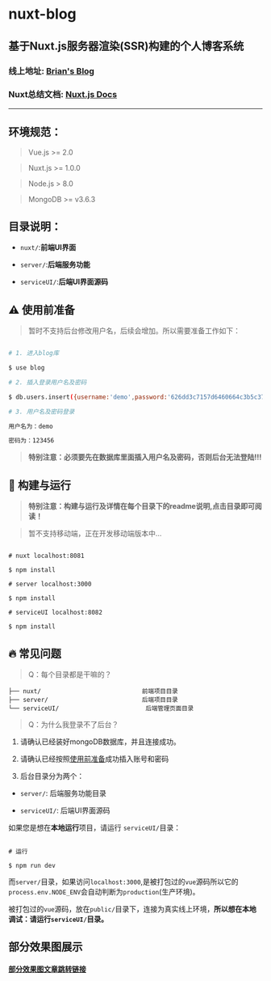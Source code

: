 # nuxt-blog

## 基于Nuxt.js服务器渲染(SSR)构建的个人博客系统

### 线上地址: [Brian's Blog](http://www.brianlee.cn)

### Nuxt总结文档: [Nuxt.js Docs](http://docs.brianlee.cn)

------

## 环境规范：

> Vue.js >= 2.0

> Nuxt.js >= 1.0.0

> Node.js > 8.0

> MongoDB >= v3.6.3

## 目录说明：

* `nuxt/`:**前端UI界面**

* `server/`:**后端服务功能**

* `serviceUI/`:**后端UI界面源码**

## :warning: 使用前准备

> 暂时不支持后台修改用户名，后续会增加。所以需要准备工作如下：

```bash

# 1. 进入blog库

$ use blog

# 2. 插入登录用户名及密码

$ db.users.insert({username:'demo',password:'626dd3c7157d6460664c3b5c3778c96c'})

# 3. 用户名及密码登录

用户名为：demo

密码为：123456

```

> **特别注意：必须要先在数据库里面插入用户名及密码，否则后台无法登陆!!!**

## :rocket: 构建与运行

> **特别注意：构建与运行及详情在每个目录下的readme说明,点击目录即可阅读！**

> 暂不支持移动端，正在开发移动端版本中...

```shell

# nuxt localhost:8081

$ npm install

# server localhost:3000

$ npm install

# serviceUI localhost:8082

$ npm install

```

## :fire: 常见问题

> Q：每个目录都是干嘛的？

```
├── nuxt/                            前端项目目录
├── server/                          后端项目目录
└── serviceUI/                        后端管理页面目录
```

> Q：为什么我登录不了后台？

1. 请确认已经装好mongoDB数据库，并且连接成功。

2. 请确认已经按照[使用前准备](#使用前准备)成功插入账号和密码

3. 后台目录分为两个：


* `server/`: 后端服务功能目录

* `serviceUI/`: 后端UI界面源码

如果您是想在**本地运行**项目，请运行 `serviceUI/`目录：

```shell

# 运行

$ npm run dev

```

而`server/`目录，如果访问`localhost:3000`,是被打包过的`vue`源码所以它的`process.env.NODE_ENV`会自动判断为`production`(生产环境)。

被打包过的`vue`源码，放在`public/`目录下，连接为真实线上环境，**所以想在本地调试：请运行`serviceUI/`目录。**



## 部分效果图展示

#### [部分效果图文章跳转链接](https://cnodejs.org/topic/5b08e74229e6e510415b24c2)
